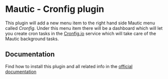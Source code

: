 # Mautic - Cronfig plugin

This plugin will add a new menu item to the right hand side Mautic menu called *Cronfig*. Under this menu item there will be a dashboard which will let you create cron tasks in the [Cronfig.io](https://cronfig.io) service which will take care of the Mautic background tasks.

## Documentation

Find how to install this plugin and all related info in the [official documentation](https://docs.cronfig.io/integrations/mautic)
